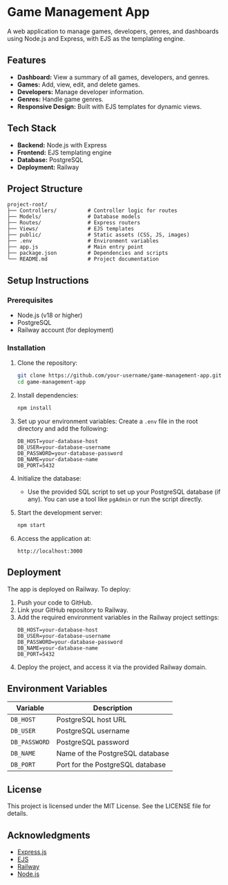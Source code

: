 # Game Management App

A web application to manage games, developers, genres, and dashboards using Node.js and Express, with EJS as the templating engine.

## Features

- **Dashboard:** View a summary of all games, developers, and genres.
- **Games:** Add, view, edit, and delete games.
- **Developers:** Manage developer information.
- **Genres:** Handle game genres.
- **Responsive Design:** Built with EJS templates for dynamic views.

## Tech Stack

- **Backend:** Node.js with Express
- **Frontend:** EJS templating engine
- **Database:** PostgreSQL
- **Deployment:** Railway

## Project Structure

```
project-root/
├── Controllers/          # Controller logic for routes
├── Models/               # Database models
├── Routes/               # Express routers
├── Views/                # EJS templates
├── public/               # Static assets (CSS, JS, images)
├── .env                  # Environment variables
├── app.js                # Main entry point
├── package.json          # Dependencies and scripts
└── README.md             # Project documentation
```

## Setup Instructions

### Prerequisites
- Node.js (v18 or higher)
- PostgreSQL
- Railway account (for deployment)

### Installation
1. Clone the repository:
   ```bash
   git clone https://github.com/your-username/game-management-app.git
   cd game-management-app
   ```

2. Install dependencies:
   ```bash
   npm install
   ```

3. Set up your environment variables:
   Create a `.env` file in the root directory and add the following:
   ```env
   DB_HOST=your-database-host
   DB_USER=your-database-username
   DB_PASSWORD=your-database-password
   DB_NAME=your-database-name
   DB_PORT=5432
   ```

4. Initialize the database:
   - Use the provided SQL script to set up your PostgreSQL database (if any). You can use a tool like `pgAdmin` or run the script directly.

5. Start the development server:
   ```bash
   npm start
   ```

6. Access the application at:
   ```
   http://localhost:3000
   ```

## Deployment

The app is deployed on Railway. To deploy:

1. Push your code to GitHub.
2. Link your GitHub repository to Railway.
3. Add the required environment variables in the Railway project settings:
   ```env
   DB_HOST=your-database-host
   DB_USER=your-database-username
   DB_PASSWORD=your-database-password
   DB_NAME=your-database-name
   DB_PORT=5432
   ```
4. Deploy the project, and access it via the provided Railway domain.

## Environment Variables

| Variable         | Description                         |
|------------------|-------------------------------------|
| `DB_HOST`        | PostgreSQL host URL                 |
| `DB_USER`        | PostgreSQL username                 |
| `DB_PASSWORD`    | PostgreSQL password                 |
| `DB_NAME`        | Name of the PostgreSQL database     |
| `DB_PORT`        | Port for the PostgreSQL database    |


## License

This project is licensed under the MIT License. See the LICENSE file for details.

## Acknowledgments

- [Express.js](https://expressjs.com/)
- [EJS](https://ejs.co/)
- [Railway](https://railway.app/)
- [Node.js](https://nodejs.org/)

